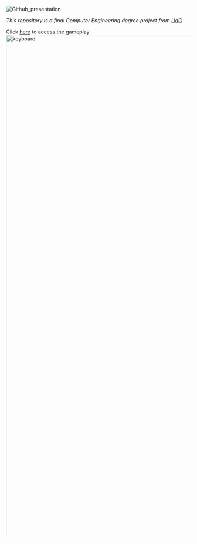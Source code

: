 ![Github_presentation](https://github.com/2WolfGames/Erlang-Legacy/assets/61147274/2b11d66e-1744-4b26-879e-7f71c2555c36)

_This repository is a final Computer Engineering degree project from [UdG](https://www.udg.edu/ca/eps)_


Click [here](https://2wolfgames.github.io/Erlang-Legacy/) to access the gameplay
<img width="1372" alt="keyboard" src="https://user-images.githubusercontent.com/54361466/183746345-0bda23ae-c77f-4d6e-b8e4-5016e0195eb0.PNG">

